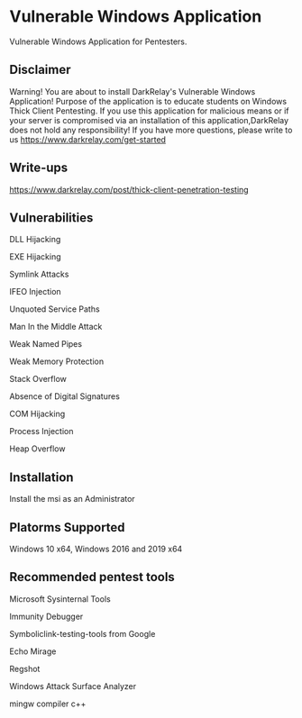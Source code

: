 # Vulnerable Windows Application
Vulnerable Windows Application for Pentesters.

## Disclaimer
Warning! You are about to install DarkRelay's Vulnerable Windows Application! Purpose of the application is to educate students on Windows Thick Client Pentesting. If you use this application for malicious means or if your server is compromised via an installation of this application,DarkRelay does not hold any responsibility! If you have more questions, please write to us https://www.darkrelay.com/get-started

## Write-ups
https://www.darkrelay.com/post/thick-client-penetration-testing

## Vulnerabilities
DLL Hijacking

EXE Hijacking

Symlink Attacks

IFEO Injection

Unquoted Service Paths

Man In the Middle Attack

Weak Named Pipes

Weak Memory Protection

Stack Overflow

Absence of Digital Signatures

COM Hijacking

Process Injection

Heap Overflow

## Installation
Install the msi as an Administrator

## Platorms Supported
Windows 10 x64, Windows 2016 and 2019 x64

## Recommended pentest tools
Microsoft Sysinternal Tools

Immunity Debugger

Symboliclink-testing-tools from Google

Echo Mirage

Regshot

Windows Attack Surface Analyzer

mingw compiler c++
